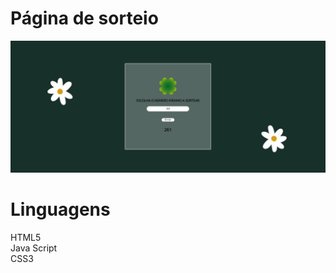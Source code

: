 # Página de sorteio

<img src="./assets/preview.png" alt="preview">

# Linguagens

HTML5
<br>
Java Script
<br>
CSS3